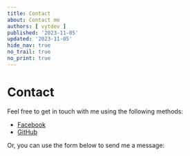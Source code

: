 ```yaml
---
title: Contact
about: Contact me
authors: [ vytdev ]
published: '2023-11-05'
updated: '2023-11-05'
hide_nav: true
no_trail: true
no_print: true
---
```


# Contact

Feel free to get in touch with me using the following methods:

- [Facebook](https://www.facebook.com/vytdev)
- [GitHub](https://github.com/vytdev)

Or, you can use the form below to send me a message:

<!-- form goes here, see: contact.md.njk -->
